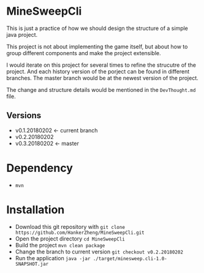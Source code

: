 # MineSweepCli
This is just a practice of how we should design the structure of a simple java project.

This project is not about implementing the game itself, but about how to group different components and make the project extensible.

I would iterate on this project for several times to refine the strucutre of the project. And each history version of the porject can be found in different branches. The master branch would be at the newest version of the project.

The change and structure details would be mentioned in the `DevThought.md` file.


## Versions
- v0.1.20180202 <- current branch
- v0.2.20180202
- v0.3.20180202 <- master


# Dependency
- `mvn`

# Installation
- Download this git repository with `git clone https://github.com/HankerZheng/MineSweepCli.git`
- Open the project directory `cd MineSweepCli`
- Build the project `mvn clean package`
- Change the branch to current version `git checkout v0.2.20180202`
- Run the application `java -jar ./target/minesweep.cli-1.0-SNAPSHOT.jar`

